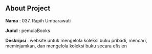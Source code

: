## About Project
**Nama**      : 037. Rapih Umbarawati

**Judul**     : pemulaBooks

**Deskripsi** : website untuk mengelola koleksi buku pribadi, mencari, meminjamkan, dan mengelola koleksi buku secara efisien